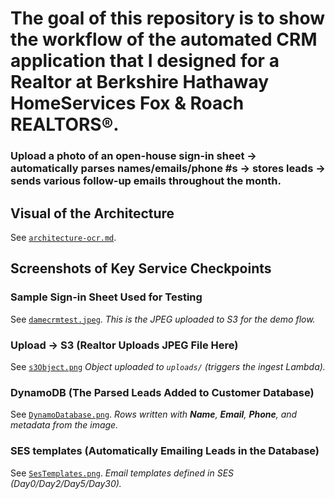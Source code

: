 # The goal of this repository is to show the workflow of the automated CRM application that I designed for a Realtor at Berkshire Hathaway HomeServices Fox & Roach REALTORS®.

### Upload a photo of an open-house sign-in sheet → automatically parses names/emails/phone #s → stores leads → sends various follow-up emails throughout the month.

## Visual of the Architecture
See [`architecture-ocr.md`](architecture-ocr.md).

## Screenshots of Key Service Checkpoints

### Sample Sign-in Sheet Used for Testing
See [`damecrmtest.jpeg`](damecrmtest.jpeg).
*This is the JPEG uploaded to S3 for the demo flow.*

### Upload → S3 (Realtor Uploads JPEG File Here)
See [`s3Object.png`](s3Object.png)
*Object uploaded to `uploads/` (triggers the ingest Lambda).*

### DynamoDB (The Parsed Leads Added to Customer Database)
See [`DynamoDatabase.png`](DynamoDatabase.png).
*Rows written with **Name**, **Email**, **Phone**, and metadata from the image.*

### SES templates (Automatically Emailing Leads in the Database)
See [`SesTemplates.png`](SesTemplates.png).
*Email templates defined in SES (Day0/Day2/Day5/Day30).*

